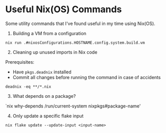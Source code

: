 # Useful Nix(OS) Commands
Some utility commands that I've found useful in my time using Nix(OS).

1. Building a VM from a configuration

`nix run .#nixosConfigurations.HOSTNAME.config.system.build.vm`

2. Cleaning up unused imports in Nix code

Prerequisites:
- Have `pkgs.deadnix` installed 
- Commit all changes before running the command in case of accidents

`deadnix -eq **/*.nix`

3. What depends on a package?

`nix why-depends /run/current-system nixpkgs#package-name'

4. Only update a specific flake input

`nix flake update --update-input <input-name>`